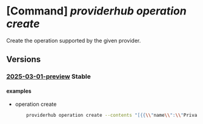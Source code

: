 # [Command] _providerhub operation create_

Create the operation supported by the given provider.

## Versions

### [2025-03-01-preview](/Resources/mgmt-plane/L3N1YnNjcmlwdGlvbnMve30vcHJvdmlkZXJzL21pY3Jvc29mdC5wcm92aWRlcmh1Yi9wcm92aWRlcnJlZ2lzdHJhdGlvbnMve30vb3BlcmF0aW9ucy9kZWZhdWx0/2025-03-01-preview.xml) **Stable**

<!-- mgmt-plane /subscriptions/{}/providers/microsoft.providerhub/providerregistrations/{}/operations/default 2025-03-01-preview -->

#### examples

- operation create
    ```bash
        providerhub operation create --contents "[{{\\"name\\":\\"Private.VPTest/Employees/Read\\",\\"display\\":{{\\"default\\":{{\\"description\\":\\"Read employees\\",\\"operation\\":\\"Gets/List employee resources\\",\\"provider\\":\\"Private.VPTest\\",\\"resource\\":\\"Employees\\"}}}}}}]" --provider-namespace "{providerNamespace}"
    ```
